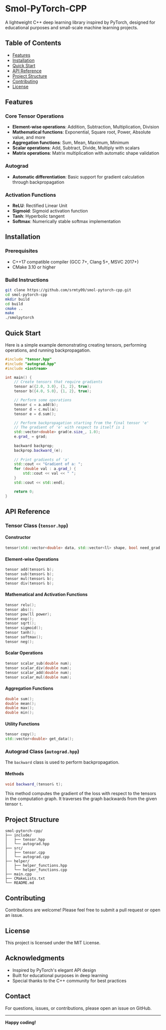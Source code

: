 # Smol-PyTorch-CPP

A lightweight C++ deep learning library inspired by PyTorch, designed for educational purposes and small-scale machine learning projects.

## Table of Contents
- [Features](#features)
- [Installation](#installation)
- [Quick Start](#quick-start)
- [API Reference](#api-reference)
- [Project Structure](#project-structure)
- [Contributing](#contributing)
- [License](#license)

## Features

### Core Tensor Operations
- **Element-wise operations**: Addition, Subtraction, Multiplication, Division
- **Mathematical functions**: Exponential, Square root, Power, Absolute value, and more
- **Aggregation functions**: Sum, Mean, Maximum, Minimum
- **Scalar operations**: Add, Subtract, Divide, Multiply with scalars
- **Matrix operations**: Matrix multiplication with automatic shape validation

### Autograd
- **Automatic differentiation**: Basic support for gradient calculation through backpropagation

### Activation Functions
- **ReLU**: Rectified Linear Unit
- **Sigmoid**: Sigmoid activation function
- **Tanh**: Hyperbolic tangent
- **Softmax**: Numerically stable softmax implementation

## Installation

### Prerequisites
- C++17 compatible compiler (GCC 7+, Clang 5+, MSVC 2017+)
- CMake 3.10 or higher

### Build Instructions

```bash
git clone https://github.com/srmty09/smol-pytorch-cpp.git
cd smol-pytorch-cpp
mkdir build
cd build
cmake ..
make
./smolpytorch
```

## Quick Start

Here is a simple example demonstrating creating tensors, performing operations, and running backpropagation.

```cpp
#include "tensor.hpp"
#include "autograd.hpp"
#include <iostream>

int main() {
    // Create tensors that require gradients
    tensor a({2.0, 3.0}, {1, 2}, true);
    tensor b({4.0, 5.0}, {1, 2}, true);

    // Perform some operations
    tensor c = a.add(b);
    tensor d = c.mul(a);
    tensor e = d.sum();

    // Perform backpropagation starting from the final tensor 'e'
    // The gradient of 'e' with respect to itself is 1
    std::vector<double> grad(e.size_, 1.0);
    e.grad_ = grad;
    
    backward backprop;
    backprop.backward_(e);
    
    // Print gradients of 'a'
    std::cout << "Gradient of a: ";
    for (double val : a.grad_) {
        std::cout << val << " ";
    }
    std::cout << std::endl;

    return 0;
}
```

## API Reference

### Tensor Class (`tensor.hpp`)

#### Constructor
```cpp
tensor(std::vector<double> data, std::vector<ll> shape, bool need_grad = false);
```

#### Element-wise Operations
```cpp
tensor add(tensor& b);
tensor sub(tensor& b);
tensor mul(tensor& b);
tensor div(tensor& b);
```

#### Mathematical and Activation Functions
```cpp
tensor relu();
tensor abs();
tensor pow(ll power);
tensor exp();
tensor sqrt();
tensor sigmoid();
tensor tanh();
tensor softmax();
tensor neg();
```

#### Scalar Operations
```cpp
tensor scalar_sub(double num);
tensor scalar_div(double num);
tensor scalar_add(double num);
tensor scalar_mul(double num);
```

#### Aggregation Functions
```cpp
double sum();
double mean();
double max();
double min();
```

#### Utility Functions
```cpp
tensor copy();
std::vector<double> get_data();
```

### Autograd Class (`autograd.hpp`)

The `backward` class is used to perform backpropagation.

#### Methods
```cpp
void backward_(tensor& t);
```
This method computes the gradient of the loss with respect to the tensors in the computation graph. It traverses the graph backwards from the given tensor `t`.

## Project Structure
```
smol-pytorch-cpp/
├── include/
│   ├── tensor.hpp
│   └── autograd.hpp
├── src/
│   ├── tensor.cpp
│   └── autograd.cpp
├── helper/
│   ├── helper_functions.hpp
│   └── helper_functions.cpp
├── main.cpp
├── CMakeLists.txt
└── README.md
```

## Contributing
Contributions are welcome! Please feel free to submit a pull request or open an issue.

## License
This project is licensed under the MIT License.

## Acknowledgments

- Inspired by PyTorch's elegant API design
- Built for educational purposes in deep learning
- Special thanks to the C++ community for best practices

## Contact

For questions, issues, or contributions, please open an issue on GitHub.

---

**Happy coding!** 